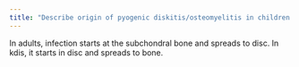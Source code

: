 ```yaml
---
title: "Describe origin of pyogenic diskitis/osteomyelitis in children vs adults."
---
```

In adults, infection starts at the subchondral bone and spreads to disc. In kdis, it starts in disc and spreads to bone.

